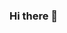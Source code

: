 ### Hi there 👋

<!--
**gokublue007/gokublue007** is a ✨ _special_ ✨ repository because its `README.md` (this file) appears on your GitHub profile.

Here are some ideas to get you started:

⋅ 🔭 I’m currently working on becoming a full stack developer! 😄
⋅ 🌱 I’m currently learning how to get into web3 for future projects! 🤿
⋅ 👯 I’m looking to collaborate on/anyone that is wanting to work together. 🤝
⋅ 🤔 I’m looking for help with anything in web3.
⋅ 📫 How to reach me: eliasvasquez7@gmail.com
⋅ ⚡ Fun fact: I play musical musical instruments 🎹 🎸🥁
-->
